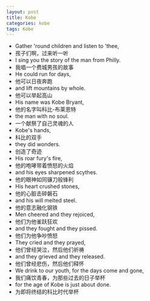 ```yaml
---
layout: post
title: Kobe
categories: kobe
tags: Kobe
---
```


* Gather 'round children and listen to 'thee,
* 孩子们啊，过来听一听
* I sing you the story of the man from Philly.
* 我唱一个费城男孩的故事
* He could run for days,
* 他可以日夜奔跑
* and lift mountains by whole.
* 他可以举起高山
* His name was Kobe Bryant,
* 他的名字叫科比-布莱恩特
* the man with no soul.
* 一个献祭了自己灵魂的人
* Kobe's hands,
* 科比的双手
* they did wonders.
* 创造了奇迹
* His roar fury's fire,
* 他的咆哮带着愤怒的火焰
* and his eyes sharpened scythes.
* 他的眼神如同镰刀般锋利
* His heart crushed stones,
* 他的心脏击碎磐石
* and his will melted steel.
* 他的意志融化钢铁
* Men cheered and they rejoiced,
* 他们为他雀跃狂欢
* and they fought and they pissed.
* 他们为他争吵愤怒
* They cried and they prayed,
* 他们曾经哭泣，然后他们祈祷
* and they grieved and they released.
* 他们曾经悲伤，然后他们释怀
* We drink to our youth, for the days come and gone,
* 我们痛饮青春，为那些过去的日子举杯
* for the age of Kobe is just about done.
* 为即将终结的科比时代举杯
